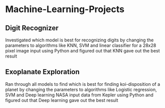# Machine-Learning-Projects

## Digit Recognizer

Investigated which model is best for recognizing digits by changing the parameters to algorithms like KNN, SVM and linear classifier for a 28x28 pixel image input using Python and figured out that KNN gave out the best result

## Exoplanate Exploration

Ran through all models to find which is best for finding koi-disposition of a planet by changing the parameters to algorithms like Logistic regression, SVM and Deep learning NASA input data from Kepler using Python and figured out that Deep learning gave out the best result

